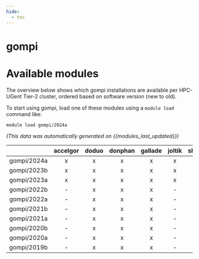 ```yaml
---
hide:
  - toc
---
```


gompi
=====

# Available modules


The overview below shows which gompi installations are available per HPC-UGent Tier-2 cluster, ordered based on software version (new to old).

To start using gompi, load one of these modules using a `module load` command like:

```shell
module load gompi/2024a
```

*(This data was automatically generated on {{modules_last_updated}})*  

| |accelgor|doduo|donphan|gallade|joltik|shinx|
| :---: | :---: | :---: | :---: | :---: | :---: | :---: |
|gompi/2024a|x|x|x|x|x|x|
|gompi/2023b|x|x|x|x|x|x|
|gompi/2023a|x|x|x|x|x|x|
|gompi/2022b|-|x|x|x|-|-|
|gompi/2022a|-|x|x|x|-|x|
|gompi/2021b|-|x|x|x|-|-|
|gompi/2021a|-|x|x|x|-|-|
|gompi/2020b|-|x|x|x|-|-|
|gompi/2020a|-|x|x|x|-|-|
|gompi/2019b|-|x|x|x|-|-|
